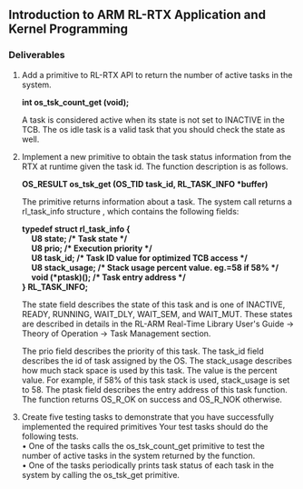 ## Introduction to ARM RL-RTX Application and Kernel Programming

### Deliverables
1. Add a primitive to RL-RTX API to return the number of active tasks in the system.
    <p><strong>int os_tsk_count_get (void);</strong></p>
   A task is considered active when its state is not set to INACTIVE in the TCB. The
   os idle task is a valid task that you should check the state as well.
   
2. Implement a new primitive to obtain the task status information from the RTX at
   runtime given the task id. The function description is as follows.
    <p><strong>OS_RESULT os_tsk_get (OS_TID task_id, RL_TASK_INFO *buffer)</strong></p>
   The primitive returns information about a task. The system call returns a rl_task_info
   structure , which contains the following fields:
    <p><strong>typedef struct rl_task_info {<br>
    &nbsp;&nbsp;&nbsp;&nbsp;&nbsp;U8 state; /* Task state */<br>
    &nbsp;&nbsp;&nbsp;&nbsp;&nbsp;U8 prio; /* Execution priority */<br>
    &nbsp;&nbsp;&nbsp;&nbsp;&nbsp;U8 task_id; /* Task ID value for optimized TCB access */<br>
    &nbsp;&nbsp;&nbsp;&nbsp;&nbsp;U8 stack_usage; /* Stack usage percent value. eg.=58 if 58% */<br>
    &nbsp;&nbsp;&nbsp;&nbsp;&nbsp;void (*ptask)(); /* Task entry address */<br>
    } RL_TASK_INFO;</strong></p>
   The state field describes the state of this task and is one of INACTIVE, READY, RUNNING,
   WAIT_DLY, WAIT_SEM, and WAIT_MUT. These states are described in details in the RL-ARM Real-Time Library User's Guide -> Theory of Operation -> Task Management section.

   The prio field describes the priority of this task.
   The task_id field describes the id of task assigned by the OS.
   The stack_usage describes how much stack space is used by this task. The value is
   the percent value. For example, if 58% of this task stack is used, stack_usage is set
   to 58.
   The ptask field describes the entry address of this task function.
   The function returns OS_R_OK on success and OS_R_NOK otherwise.

3. Create five testing tasks to demonstrate that you have successfully implemented the
   required primitives Your test tasks should do the following tests.<br>
   • One of the tasks calls the os_tsk_count_get primitive to test the number of
     active tasks in the system returned by the function.<br>
   • One of the tasks periodically prints task status of each task in the system by
     calling the os_tsk_get primitive.
